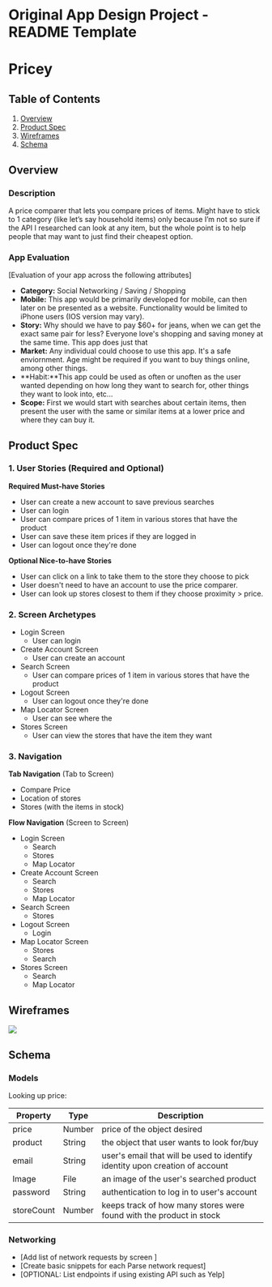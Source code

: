 Original App Design Project - README Template
===  

# Pricey

## Table of Contents
1. [Overview](#Overview)
1. [Product Spec](#Product-Spec)
1. [Wireframes](#Wireframes)
2. [Schema](#Schema)

## Overview
### Description
A price comparer that lets you compare prices of items. Might have to stick to 1 category (like let’s say household items) only because I’m not so sure if the API I researched can look at any item, but the whole point is to help people that may want to just find their cheapest option.

### App Evaluation
[Evaluation of your app across the following attributes]
- **Category:** Social Networking / Saving / Shopping
- **Mobile:** This app would be primarily developed for mobile, can then later on be presented as a website. Functionality would be limited to iPhone users (IOS version may vary).
- **Story:** Why should we have to pay $60+ for jeans, when we can get the exact same pair for less? Everyone love's shopping and saving money at the same time. This app does just that 
- **Market:** Any individual could choose to use this app. It's a safe enviornment. Age might be required if you want to buy things online, among other things. 
- **Habit:**This app could be used as often or unoften as the user wanted depending on how long they want to search for, other things they want to look into, etc...
- **Scope:** First we would start with searches about certain items, then present the user with the same or similar items at a lower price and where they can buy it.

## Product Spec

### 1. User Stories (Required and Optional)

**Required Must-have Stories**

* User can create a new account to save previous searches
* User can login
* User can compare prices of 1 item in various stores that have the product 
* User can save these item prices if they are logged in
* User can logout once they're done

**Optional Nice-to-have Stories**

* User can click on a link to take them to the store they choose to pick 
* User doesn't need to have an account to use the price comparer.
* User can look up stores closest to them if they choose proximity > price.

### 2. Screen Archetypes

* Login Screen
    * User can login
* Create Account Screen
    * User can create an account
* Search Screen
    * User can compare prices of 1 item in various stores that have the product
* Logout Screen
    * User can logout once they're done
* Map Locator Screen
    * User can see where the 
* Stores Screen
    * User can view the stores that have the item they want

### 3. Navigation

**Tab Navigation** (Tab to Screen)

* Compare Price
* Location of stores
* Stores (with the items in stock)

**Flow Navigation** (Screen to Screen)

* Login Screen
    * Search
    * Stores
    * Map Locator
* Create Account Screen
    * Search
    * Stores
    * Map Locator
* Search Screen
    * Stores
* Logout Screen
    * Login
* Map Locator Screen
    * Stores
    * Search
* Stores Screen
    * Search
    * Map Locator

## Wireframes

![](https://i.imgur.com/1sKrO53.jpg)


## Schema 
### Models
Looking up price:

|  Property  |    Type     |        Description          |
|  --------  |    ------   |        -----------          |
|  price     |    Number   |price of the object desired  |
|  product   |    String   |the object that user wants to look for/buy|
|  email     |    String   |user's email that will be used to identify identity upon creation of account|
|  Image     |    File     |an image of the user's searched product|
|  password  |    String   |authentication to log in to user's account |
|  storeCount|    Number   |keeps track of how many stores were found with the product in stock|


### Networking
- [Add list of network requests by screen ]
- [Create basic snippets for each Parse network request]
- [OPTIONAL: List endpoints if using existing API such as Yelp]
